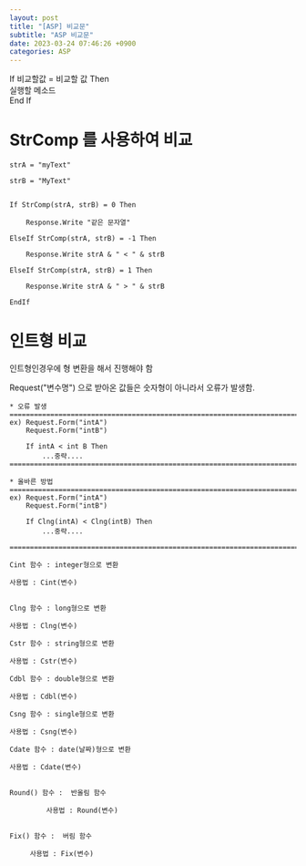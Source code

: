 ```yaml
---  
layout: post  
title: "[ASP] 비교문"  
subtitle: "ASP 비교문"  
date: 2023-03-24 07:46:26 +0900  
categories: ASP  
---  
```

  
  
If 비교할값 = 비교할 값 Then  
	실행할 메소드  
End If  
  
  
# StrComp 를 사용하여 비교  
  
	strA = "myText"  
  
	strB = "MyText"  
  
  
	If StrComp(strA, strB) = 0 Then  
  
		Response.Write "같은 문자열"  
  
	ElseIf StrComp(strA, strB) = -1 Then  
  
		Response.Write strA & " < " & strB  
  
	ElseIf StrComp(strA, strB) = 1 Then  
  
		Response.Write strA & " > " & strB  
  
	EndIf  
  
  
  
  
# 인트형 비교  
  
인트형인경우에 형 변환을 해서 진행해야 함  
  
Request("변수명") 으로 받아온 값들은 숫자형이 아니라서 오류가 발생함.  
  
	* 오류 발생  
	=====================================================================================================================================================  
	ex) Request.Form("intA")  
		Request.Form("intB")  
  
		If intA < int B Then  
			...중략....  
	=====================================================================================================================================================  
  
	* 올바른 방법  
	=====================================================================================================================================================  
	ex) Request.Form("intA")  
		Request.Form("intB")  
  
		If Clng(intA) < Clng(intB) Then  
			...중략....  
  
	=====================================================================================================================================================  
  
	Cint 함수 : integer형으로 변환  
  
	사용법 : Cint(변수)  
  
  
	Clng 함수 : long형으로 변환  
  
	사용법 : Clng(변수)  
  
	Cstr 함수 : string형으로 변환  
  
	사용법 : Cstr(변수)  
  
	Cdbl 함수 : double형으로 변환  
  
	사용법 : Cdbl(변수)  
  
	Csng 함수 : single형으로 변환  
  
	사용법 : Csng(변수)  
  
	Cdate 함수 : date(날짜)형으로 변환  
  
	사용법 : Cdate(변수)  
  
  
	Round() 함수 :  반올림 함수  
  
			 사용법 : Round(변수)  
  
  
	Fix() 함수 :  버림 함수  
  
		 사용법 : Fix(변수)  
  
  
